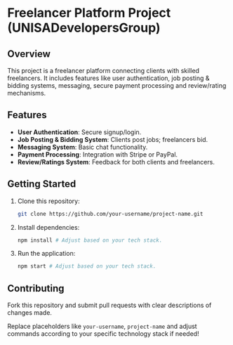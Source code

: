 # Freelancer Platform Project (UNISADevelopersGroup)

## Overview
This project is a freelancer platform connecting clients with skilled freelancers. 
It includes features like user authentication, job posting & bidding systems, messaging, secure payment processing and review/rating mechanisms.

## Features
- **User Authentication**: Secure signup/login.
- **Job Posting & Bidding System**: Clients post jobs; freelancers bid.
- **Messaging System**: Basic chat functionality.
- **Payment Processing**: Integration with Stripe or PayPal.
- **Review/Ratings System**: Feedback for both clients and freelancers.

## Getting Started

1. Clone this repository:
   ```bash
   git clone https://github.com/your-username/project-name.git
   ```
2. Install dependencies:
   ```bash
   npm install # Adjust based on your tech stack.
   ```
3. Run the application:
   ```bash
   npm start # Adjust based on your tech stack.
   ```

## Contributing

Fork this repository and submit pull requests with clear descriptions of changes made.

Replace placeholders like `your-username`, `project-name` and adjust commands according to your specific technology stack if needed!

